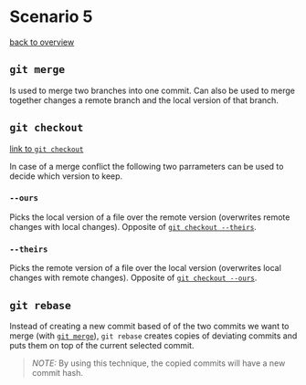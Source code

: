 # Scenario 5
[back to overview](README.md)

## `git merge`
Is used to merge two branches into one commit. Can also be used to merge together changes a remote branch and the local version of that branch.

## `git checkout`
[link to `git checkout`](Scenario4.md#git-checkout)

In case of a merge conflict the following two parrameters can be used to decide which version to keep.
### `--ours`
Picks the local version of a file over the remote version (overwrites remote changes with local changes). Opposite of [`git checkout --theirs`](#--theirs).
### `--theirs`
Picks the remote version of a file over the local version (overwrites local changes with remote changes). Opposite of [`git checkout --ours`](#--ours).

## `git rebase`
Instead of creating a new commit based of of the two commits we want to merge (with [`git merge`](#git-merge)), `git rebase` creates copies of deviating commits and puts them on top of the current selected commit.

> *NOTE:* By using this technique, the copied commits will have a new commit hash.